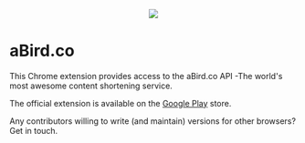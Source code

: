 <div align="center" style="margin:30px 0 40px">
	<img src="http://www.analogbird.com/static/img/playground/abird.co.png"/>
</div>

aBird.co
===============

This Chrome extension provides access to the aBird.co API -The world's most awesome content shortening service.

The official extension is available on the [Google Play](https://chrome.google.com/webstore/detail/abirdco/kgkmfoocebmedknekdlnljhfaknmoeoh?hl=en-US) store.

Any contributors willing to write (and maintain) versions for other browsers? Get in touch. 














